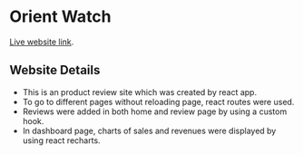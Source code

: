 # Orient Watch

 [Live website link](https://fantastic-yeot-b15170.netlify.app/).

## Website Details
- This is an product review site which was created by react app.
- To go to different pages without reloading page, react routes were used.
- Reviews were added in both home and review page by using a custom hook.
- In dashboard page, charts of sales and revenues were displayed by using react recharts.
